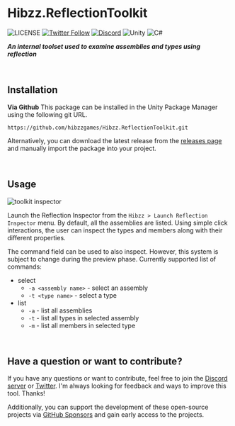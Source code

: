 # Hibzz.ReflectionToolkit
![LICENSE](https://img.shields.io/badge/LICENSE-CC--BY--4.0-ee5b32?style=for-the-badge) [![Twitter Follow](https://img.shields.io/badge/follow-%40hibzzgames-1DA1f2?logo=twitter&style=for-the-badge)](https://twitter.com/hibzzgames) [![Discord](https://img.shields.io/discord/695898694083412048?color=788bd9&label=DIscord&style=for-the-badge)](https://discord.gg/YXdJ8cZngB) ![Unity](https://img.shields.io/badge/unity-%23000000.svg?style=for-the-badge&logo=unity&logoColor=white) ![C#](https://img.shields.io/badge/c%23-%23239120.svg?style=for-the-badge&logo=c-sharp&logoColor=white)

***An internal toolset used to examine assemblies and types using reflection***

<br>

## Installation
**Via Github**
This package can be installed in the Unity Package Manager using the following git URL.
```
https://github.com/hibzzgames/Hibzz.ReflectionToolkit.git
```

Alternatively, you can download the latest release from the [releases page](https://github.com/hibzzgames/Hibzz.ReflectionToolkit/releases) and manually import the package into your project.

<br>

## Usage

![toolkit inspector](https://github.com/hibzzgames/Hibzz.ReflectionToolkit/assets/37605842/78983314-1a07-43eb-ae33-2d579685f425)

Launch the Reflection Inspector from the `Hibzz > Launch Reflection Inspector` menu. By default, all the assemblies are listed. Using simple click interactions, the user can inspect the types and members along with their different properties.

The command field can be used to also inspect. However, this system is subject to change during the preview phase. Currently supported list of commands:
- select
  - `-a <assembly name>` - select an assembly
  - `-t <type name>` - select a type
- list
  - `-a` - list all assemblies
  - `-t` - list all types in selected assembly
  - `-m` - list all members in selected type

<br>

## Have a question or want to contribute?
If you have any questions or want to contribute, feel free to join the [Discord server](https://discord.gg/YXdJ8cZngB) or [Twitter](https://twitter.com/hibzzgames). I'm always looking for feedback and ways to improve this tool. Thanks!

Additionally, you can support the development of these open-source projects via [GitHub Sponsors](https://github.com/sponsors/sliptrixx) and gain early access to the projects.

